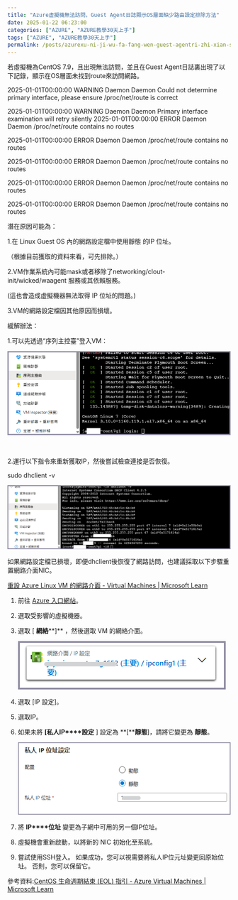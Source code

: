 ```yaml
---
title: "Azure虛擬機無法訪問，Guest Agent日誌顯示OS層面缺少路由設定排除方法"
date: 2025-01-22 06:23:00
categories: ["AZURE", "AZURE教學30天上手"]
tags: ["AZURE", "AZURE教學30天上手"]
permalink: /posts/azurexu-ni-ji-wu-fa-fang-wen-guest-agentri-zhi-xian-shi-osceng-mian-que-shao-lu-you-she-ding-pai-chu-fang-fa/
---
```

若虛擬機為CentOS 7.9，且出現無法訪問，並且在Guest Agent日誌裏出現了以下記錄，顯示在OS層面未找到route來訪問網路。

2025-01-01T00:00:00 WARNING Daemon Daemon Could not determine primary interface, please ensure /proc/net/route is correct

2025-01-01T00:00:00 WARNING Daemon Daemon Primary interface examination will retry silently
2025-01-01T00:00:00 ERROR Daemon Daemon /proc/net/route contains no routes

2025-01-01T00:00:00 ERROR Daemon Daemon /proc/net/route contains no routes

2025-01-01T00:00:00 ERROR Daemon Daemon /proc/net/route contains no routes

2025-01-01T00:00:00 ERROR Daemon Daemon /proc/net/route contains no routes

2025-01-01T00:00:00 ERROR Daemon Daemon /proc/net/route contains no routes

潛在原因可能為：

1.在 Linux Guest OS 內的網路設定檔中使用靜態 的IP 位址。

（根據目前獲取的資料來看，可先排除。）

2.VM作業系統內可能mask或者移除了networking/clout-init/wicked/waagent 服務或其依賴服務。

(這也會造成虛擬機器無法取得 IP 位址的問題。)

3.VM的網路設定檔因其他原因而損壞。

緩解辦法：

1.可以先透過“序列主控臺”登入VM：

[![](/assets/images/20250120-0.png)](https://blogger.googleusercontent.com/img/b/R29vZ2xl/AVvXsEiofgTSdXzZ3BQNZyh-SLaGERzr5xtL423GvC63AQ57LdR15ebDoTyc-yT203nVJmryglDrMM2O35qqueC2mzDk0xJlxJPJI4-_AMgDIgkn3n1cAnm4ZJpxDrHMv-r62ojAi0xhPMWCrRwwZ5GofWpj3WRKilF7S33VGCeaSam-XH0cLCToZLNBPhkaBT0/s777/20250120-0.png)

![](/assets/images/transparent.gif)

2.運行以下指令來重新獲取IP，然後嘗試檢查連接是否恢復。

sudo dhclient -v

[![](/assets/images/20250120-1.png)](https://blogger.googleusercontent.com/img/b/R29vZ2xl/AVvXsEiYgFCs0GCw2PS8s4-4fY9hEHaMhQ69edO4q3cBvltRwrZJWHrgAoCjHoQoe-D3W0OAOidfbMDvexwqp-wwOwjnbtOwLevb1s2ZTWqjKMdIIKxOEy4Wb4d10EY-hNAwwuGGoUQPosEIz3UBzVzVpAgjMUzwh9gTaHGjQSgB_a8IKOVa_xF7wpAPcKlQ_zA/s1075/20250120-1.png)

如果網路設定檔已損壞，即便dhclient後恢復了網路訪問，也建議採取以下步驟重置網路介面NIC。

[重設 Azure Linux VM 的網路介面 - Virtual Machines | Microsoft Learn](https://learn.microsoft.com/zh-tw/troubleshoot/azure/virtual-machines/linux/reset-network-interface-azure-linux-vm?tabs=azure-portal)

1. 前往 [Azure 入口網站](https://portal.azure.com/)。
2. 選取受影響的虛擬機器。
3. 選取 [ **網絡****]** ，然後選取 VM 的網絡介面。

   [![](/assets/images/20250120-2.png)](https://blogger.googleusercontent.com/img/b/R29vZ2xl/AVvXsEi-0U6CX6ckXtUDlvAcc_QRWI_albB-8Ou0yqxWucelqexVuDAGP9LKFSkweWdafVbl0JGozxfJG2rgAEvYnjPUMPSSFP7PZ8qkztREVR82raJhPc3jfGgNL_0ZSAUqITJOx-THxUeE6C3qjVo7JEzu0_8pFqjBrs7_Kt11ChcEekOvDVRZw67k1PPl0Q4/s469/20250120-2.png)

4. 選取 [IP 設定]。
5. 選取IP。
6. 如果未將 **[****私人****IP****設定** ] 設定為 **[****靜態**]，請將它變更為 **靜態**。

   [![](/assets/images/20250120-3.png)](https://blogger.googleusercontent.com/img/b/R29vZ2xl/AVvXsEgkpu79aBCRc_WQSBxXe1F4SlymYWYXyRaFCH7-rMVkea_e2VSFSaiMEcCQ4K8xu1cDwXAaQRHh1ybpZhWSZMCxfQsR_F0zWOvQ9-ho0w8emYYU2n3r46Vij4sN3eImBjLogwcIOAMGukjUXIJxlT0ILlxjYavrgTwNtT65AIu7PQBx8gAdIneCBrV0gVo/s573/20250120-3.png)
7. 將 **IP****位址** 變更為子網中可用的另一個IP位址。
8. 虛擬機會重新啟動，以將新的 NIC 初始化至系統。
9. 嘗試使用SSH登入。 如果成功，您可以視需要將私人IP位元址變更回原始位址。 否則，您可以保留它。

參考資料:[CentOS 生命週期結束 (EOL) 指引 - Azure Virtual Machines | Microsoft Learn](https://learn.microsoft.com/zh-tw/azure/virtual-machines/workloads/centos/centos-end-of-life)